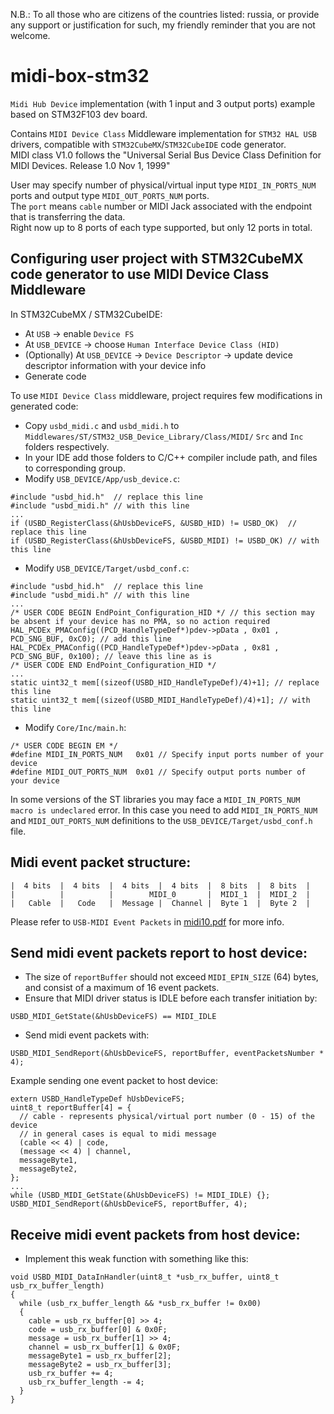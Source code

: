 N.B.: To all those who are citizens of the countries listed: russia, or provide any support or justification for such, my friendly reminder that you are not welcome.

# midi-box-stm32

`Midi Hub Device` implementation (with 1 input and 3 output ports) example based on STM32F103 dev board.  
  
Contains `MIDI Device Class` Middleware implementation for `STM32 HAL USB` drivers, compatible with `STM32CubeMX`/`STM32CubeIDE` code generator.  
MIDI class V1.0 follows the "Universal Serial Bus Device Class Definition for MIDI Devices. Release 1.0 Nov 1, 1999"  
  
User may specify number of physical/virtual input type `MIDI_IN_PORTS_NUM` ports and output type `MIDI_OUT_PORTS_NUM` ports.  
The `port` means `cable` number or MIDI Jack associated with the endpoint that is transferring the data.  
Right now up to 8 ports of each type supported, but only 12 ports in total.  

## Configuring user project with STM32CubeMX code generator to use MIDI Device Class Middleware

In STM32CubeMX / STM32CubeIDE:
* At `USB` -> enable `Device FS`
* At `USB_DEVICE` -> choose `Human Interface Device Class (HID)`
* (Optionally) At `USB_DEVICE` -> `Device Descriptor` -> update device descriptor information with your device info
* Generate code
  
To use `MIDI Device Class` middleware, project requires few modifications in generated code:
* Copy `usbd_midi.c` and `usbd_midi.h` to `Middlewares/ST/STM32_USB_Device_Library/Class/MIDI/` `Src` and `Inc` folders respectively.
* In your IDE add those folders to C/C++ compiler include path, and files to corresponding group.
* Modify `USB_DEVICE/App/usb_device.c`:
```
#include "usbd_hid.h"  // replace this line
#include "usbd_midi.h" // with this line
...
if (USBD_RegisterClass(&hUsbDeviceFS, &USBD_HID) != USBD_OK)  // replace this line
if (USBD_RegisterClass(&hUsbDeviceFS, &USBD_MIDI) != USBD_OK) // with this line
```
* Modify `USB_DEVICE/Target/usbd_conf.c`:
```
#include "usbd_hid.h"  // replace this line
#include "usbd_midi.h" // with this line
...
/* USER CODE BEGIN EndPoint_Configuration_HID */ // this section may be absent if your device has no PMA, so no action required
HAL_PCDEx_PMAConfig((PCD_HandleTypeDef*)pdev->pData , 0x01 , PCD_SNG_BUF, 0xC0); // add this line
HAL_PCDEx_PMAConfig((PCD_HandleTypeDef*)pdev->pData , 0x81 , PCD_SNG_BUF, 0x100); // leave this line as is
/* USER CODE END EndPoint_Configuration_HID */
...
static uint32_t mem[(sizeof(USBD_HID_HandleTypeDef)/4)+1]; // replace this line
static uint32_t mem[(sizeof(USBD_MIDI_HandleTypeDef)/4)+1]; // with this line
```
* Modify `Core/Inc/main.h`:
```
/* USER CODE BEGIN EM */
#define MIDI_IN_PORTS_NUM   0x01 // Specify input ports number of your device
#define MIDI_OUT_PORTS_NUM  0x01 // Specify output ports number of your device
```
In some versions of the ST libraries you may face a `MIDI_IN_PORTS_NUM macro is undeclared` error. In this case you need to add `MIDI_IN_PORTS_NUM` and `MIDI_OUT_PORTS_NUM` definitions to the `USB_DEVICE/Target/usbd_conf.h` file.

## Midi event packet structure:
```
|  4 bits  |  4 bits  |  4 bits  |  4 bits  |  8 bits  |  8 bits  |
|          |          |        MIDI_0       |  MIDI_1  |  MIDI_2  |
|   Cable  |   Code   |  Message |  Channel |  Byte 1  |  Byte 2  |
```
Please refer to `USB-MIDI Event Packets` in [midi10.pdf](https://github.com/Hypnotriod/midi-box-stm32/blob/master/doc/midi10.pdf) for more info.  
## Send midi event packets report to host device:
* The size of `reportBuffer` should not exceed `MIDI_EPIN_SIZE` (64) bytes, and consist of a maximum of 16 event packets.
* Ensure that MIDI driver status is IDLE before each transfer initiation by:
```
USBD_MIDI_GetState(&hUsbDeviceFS) == MIDI_IDLE
```
* Send midi event packets with:
```
USBD_MIDI_SendReport(&hUsbDeviceFS, reportBuffer, eventPacketsNumber * 4);
```
Example sending one event packet to host device:
```
extern USBD_HandleTypeDef hUsbDeviceFS;
uint8_t reportBuffer[4] = {
  // cable - represents physical/virtual port number (0 - 15) of the device
  // in general cases is equal to midi message
  (cable << 4) | code,
  (message << 4) | channel,
  messageByte1,
  messageByte2,
};
...
while (USBD_MIDI_GetState(&hUsbDeviceFS) != MIDI_IDLE) {};
USBD_MIDI_SendReport(&hUsbDeviceFS, reportBuffer, 4);
```
## Receive midi event packets from host device:
* Implement this weak function with something like this:
```
void USBD_MIDI_DataInHandler(uint8_t *usb_rx_buffer, uint8_t usb_rx_buffer_length)
{
  while (usb_rx_buffer_length && *usb_rx_buffer != 0x00)
  {
    cable = usb_rx_buffer[0] >> 4;
    code = usb_rx_buffer[0] & 0x0F;
    message = usb_rx_buffer[1] >> 4;
    channel = usb_rx_buffer[1] & 0x0F;
    messageByte1 = usb_rx_buffer[2];
    messageByte2 = usb_rx_buffer[3];
    usb_rx_buffer += 4;
    usb_rx_buffer_length -= 4;
  }
}
```
